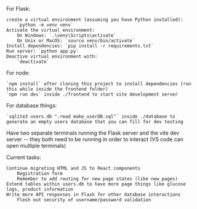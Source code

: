 For Flask:

    create a virtual environment (assuming you have Python installed):
        `python -m venv venv`
    Activate the virtual environment:
        On Windows: `.\venv\Scripts\activate`
        On Unix or MacOS: `source venv/bin/activate`
    Install dependencies: `pip install -r requirements.txt`
    Run server: `python app.py`
    Deactive virtual environment with:
        `deactivate`

For node:

    `npm install` after cloning this project to install dependencies (run this while inside the frontend folder)
    `npm run dev` inside ./frontend to start vite development server

For database things:

    `sqlite3 users.db ".read make_userDB.sql"` inside ./database to generate an empty users database that you can fill for dev testing

Have two separate terminals running the Flask server and the vite dev server -- they both need to be running in order to interact (VS code can open multiple terminals)

Current tasks:

    Continue migrating HTML and JS to React components
        Registration form
        Remember to add routing for new page states (like new pages)
    Extend tables within users.db to have more page things like glucose logs, product information
    Write more API responses in Flask for other database interactions
        Flesh out security of username/password validation
